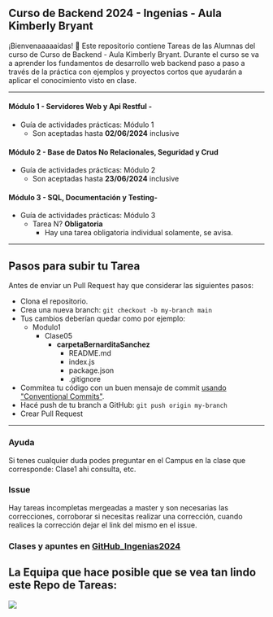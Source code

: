 ## Curso de Backend 2024 - Ingenias - Aula Kimberly Bryant

¡Bienvenaaaaaidas! 👋 Este repositorio contiene Tareas de las Alumnas del curso de Curso de Backend - Aula Kimberly Bryant. Durante el curso se va a aprender los fundamentos de desarrollo web backend paso a paso a través de la práctica con ejemplos y proyectos cortos que ayudarán a aplicar el conocimiento visto en clase. 

---

#### Módulo 1 - Servidores Web y Api Restful -
* Guía de actividades prácticas: Módulo 1
  - Son aceptadas hasta **02/06/2024** inclusive

#### Módulo 2 - Base de Datos No Relacionales, Seguridad y Crud 
* Guía de actividades prácticas: Módulo 2
  - Son aceptadas hasta **23/06/2024** inclusive

#### Módulo 3 - SQL, Documentación y Testing- 
* Guía de actividades prácticas: Módulo 3
  - Tarea N? **Obligatoria**
    - Hay una tarea obligatoria individual solamente, se avisa.

---

## Pasos para subir tu Tarea

Antes de enviar un Pull Request hay que considerar las siguientes pasos:

- Clona el repositorio.
- Crea una nueva branch: `git checkout -b my-branch main`
- Tus cambios deberían quedar como por ejemplo:
    - Modulo1
        - Clase05
            -  **carpetaBernarditaSanchez**
                - README.md
                - index.js
                - package.json
                - .gitignore
- Commitea tu código con un buen mensaje de commit [usando "Conventional Commits"](https://www.youtube.com/watch?v=SigVVJmUGv8).
- Hacé push de tu branch a GitHub: `git push origin my-branch`
- Crear Pull Request

---

### Ayuda

Si tenes  cualquier duda podes preguntar en el Campus en la clase que corresponde: Clase1 ahi consulta, etc.

### Issue

Hay tareas incompletas mergeadas a master y son necesarias las correcciones, corroborar si necesitas realizar una corrección, cuando realices la corrección dejar el link del mismo en el issue.

### Clases y apuntes en [GitHub_Ingenias2024](https://github.com/jeanmunoz23/Ingenias-Backend-2024)

## La Equipa que hace posible que se vea tan lindo este Repo de Tareas:

<a href="https://github.com/mariaelisaaraya/tareasIngeniasAlumnas/graphs/contributors">
  <img src="https://contrib.rocks/image?repo=mariaelisaaraya/tareasIngeniasAlumnas" />
</a>
